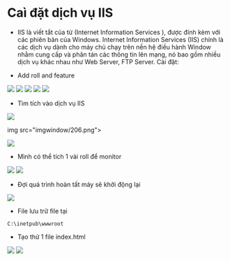 # Caì đặt dịch vụ IIS

- IIS là viết tắt của từ (Internet Information Services ), được đính kèm với các phiên bản của Windows. Internet Information Services (IIS) chính là các dịch vụ dành cho máy chủ chạy trên nền hệ điều hành Window nhằm cung cấp và phân tán các thông tin lên mạng, nó bao gồm nhiều dịch vụ khác nhau như Web Server, FTP Server. Cài đặt:


- Add roll and feature

<img src="imgwindow/200.png">

<img src="imgwindow/201.png">

<img src="imgwindow/202.png">

<img src="imgwindow/203.png">


<img src="imgwindow/204.png">

- Tìm tích vào dịch vụ IIS 

<img src="imgwindow/205.png">

img src="imgwindow/206.png">

<img src="imgwindow/207.png">

- Mình có thể tích 1 vài roll để monitor

<img src="imgwindow/208.png">

<img src="imgwindow/209.png">


- Đợi quá trình hoàn tất máy sẽ khởi động lại

<img src="imgwindow/210.png">

- File lưu trữ file tại

```
C:\inetpub\wwwroot

```
- Tạo thử 1 file index.html 

<img src="imgwindow/230.png">

<img src="imgwindow/231.png">
